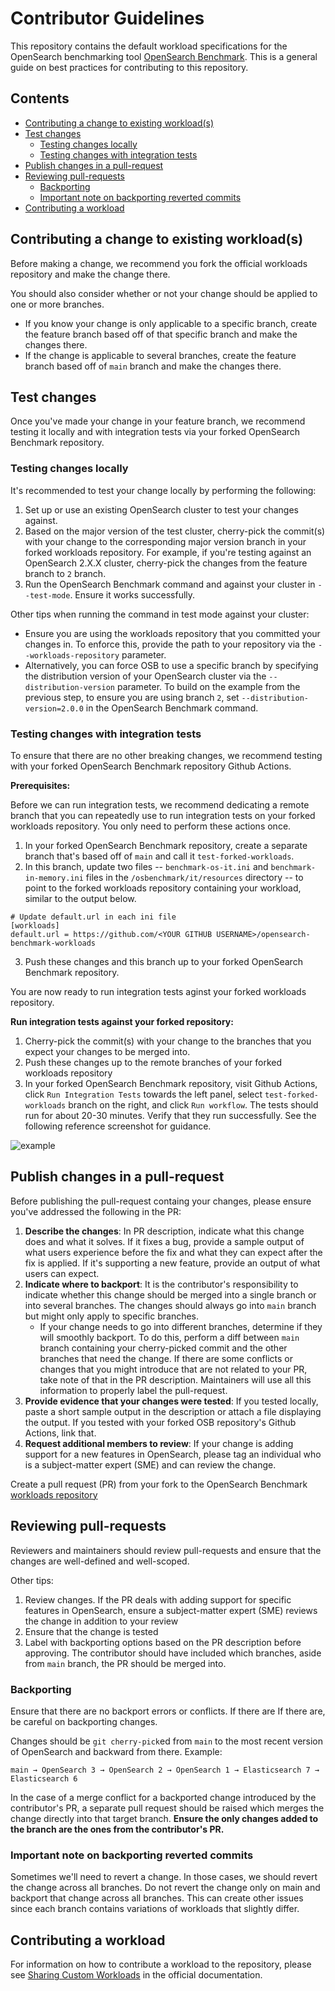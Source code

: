 # Contributor Guidelines

This repository contains the default workload specifications for the OpenSearch benchmarking tool [OpenSearch Benchmark](https://github.com/opensearch-project/OpenSearch-Benchmark). This is a general guide on best practices for contributing to this repository.

## Contents
- [Contributing a change to existing workload(s)](#contributing-a-change-to-existing-workloads)
- [Test changes](#test-changes)
    - [Testing changes locally](#testing-changes-locally)
    - [Testing changes with integration tests](#testing-changes-with-integration-tests)
- [Publish changes in a pull-request](#publish-changes-in-a-pull-request)
- [Reviewing pull-requests](#reviewing-pull-requests)
     - [Backporting](#backporting)
     - [Important note on backporting reverted commits](#important-note-on-backporting-reverted-commits)
- [Contributing a workload](#contributing-a-workload)


## Contributing a change to existing workload(s)

Before making a change, we recommend you fork the official workloads repository and make the change there.

You should also consider whether or not your change should be applied to one or more branches.
- If you know your change is only applicable to a specific branch, create the feature branch based off of that specific branch and make the changes there.
- If the change is applicable to several branches, create the feature branch based off of `main` branch and make the changes there.

## Test changes

Once you've made your change in your feature branch, we recommend testing it locally and with integration tests via your forked OpenSearch Benchmark repository.

### Testing changes locally
It's recommended to test your change locally by performing the following:
1. Set up or use an existing OpenSearch cluster to test your changes against.
2. Based on the major version of the test cluster, cherry-pick the commit(s) with your change to the corresponding major version branch in your forked workloads repository. For example, if you're testing against an OpenSearch 2.X.X cluster, cherry-pick the changes from the feature branch to `2` branch.
3. Run the OpenSearch Benchmark command and against your cluster in `--test-mode`. Ensure it works successfully.

Other tips when running the command in test mode against your cluster:
- Ensure you are using the workloads repository that you committed your changes in. To enforce this, provide the path to your repository via the `--workloads-repository` parameter.
- Alternatively, you can force OSB to use a specific branch by specifying the distribution version of your OpenSearch cluster via the `--distribution-version` parameter. To build on the example from the previous step, to ensure you are using branch `2`, set `--distribution-version=2.0.0` in the OpenSearch Benchmark command.

### Testing changes with integration tests

To ensure that there are no other breaking changes, we recommend testing with your forked OpenSearch Benchmark repository Github Actions.

**Prerequisites:**

Before we can run integration tests, we recommend dedicating a remote branch that you can repeatedly use to run integration tests on your forked workloads repository. You only need to perform these actions once.

1. In your forked OpenSearch Benchmark repository, create a separate branch that's based off of `main` and call it `test-forked-workloads`.
2. In this branch, update two files -- `benchmark-os-it.ini` and `benchmark-in-memory.ini` files in the `/osbenchmark/it/resources` directory -- to point to the forked workloads repository containing your workload, similar to the output below.
```
# Update default.url in each ini file
[workloads]
default.url = https://github.com/<YOUR GITHUB USERNAME>/opensearch-benchmark-workloads
```
3. Push these changes and this branch up to your forked OpenSearch Benchmark repository.

You are now ready to run integration tests aginst your forked workloads repository.

**Run integration tests against your forked repository:**

1. Cherry-pick the commit(s) with your change to the branches that you expect your changes to be merged into.
2. Push these changes up to the remote branches of your forked workloads repository
3. In your forked OpenSearch Benchmark repository, visit Github Actions, click `Run Integration Tests` towards the left panel, select `test-forked-workloads` branch on the right, and click `Run workflow`. The tests should run for about 20-30 minutes. Verify that they run successfully. See the following reference screenshot for guidance.

![example](https://dbyiw3u3rf9yr.cloudfront.net/assets/test-forked-workloads.png)

## Publish changes in a pull-request

Before publishing the pull-request containg your changes, please ensure you've addressed the following in the PR:

1. **Describe the changes**: In PR description, indicate what this change does and what it solves. If it fixes a bug, provide a sample output of what users experience before the fix and what they can expect after the fix is applied. If it's supporting a new feature, provide an output of what users can expect.
2. **Indicate where to backport**: It is the contributor's responsibility to indicate whether this change should be merged into a single branch or into several branches. The changes should always go into `main` branch but might only apply to specific branches.
    - If your change needs to go into different branches, determine if they will smoothly backport. To do this, perform a diff between `main` branch containing your cherry-picked commit and the other branches that need the change. If there are some conflicts or changes that you might introduce that are not related to your PR, take note of that in the PR description. Maintainers will use all this information to properly label the pull-request.
3. **Provide evidence that your changes were tested**: If you tested locally, paste a short sample output in the description or attach a file displaying the output. If you tested with your forked OSB repository's Github Actions, link that.
4. **Request additional members to review**: If your change is adding support for a new features in OpenSearch, please tag an individual who is a subject-matter expert (SME) and can review the change.

Create a pull request (PR) from your fork to the OpenSearch Benchmark [workloads repository](https://github.com/opensearch-project/opensearch-benchmark-workloads/)

## Reviewing pull-requests

Reviewers and maintainers should review pull-requests and ensure that the changes are well-defined and well-scoped.

Other tips:
1. Review changes. If the PR deals with adding support for specific features in OpenSearch, ensure a subject-matter expert (SME) reviews the change in addition to your review
2. Ensure that the change is tested
3. Label with backporting options based on the PR description before approving. The contributor should have included which branches, aside from `main` branch, the PR should be merged into.

### Backporting
Ensure that there are no backport errors or conflicts. If there are If there are, be careful on backporting changes.

Changes should be `git cherry-pick`ed from `main` to the most recent version of OpenSearch and backward from there.
Example:
```
main → OpenSearch 3 → OpenSearch 2 → OpenSearch 1 → Elasticsearch 7 → Elasticsearch 6
```
In the case of a merge conflict for a backported change introduced by the contributor's PR, a separate pull request should be raised which merges the change directly into that target branch. **Ensure the only changes added to the branch are the ones from the contributor's PR.**

### Important note on backporting reverted commits
Sometimes we'll need to revert a change. In those cases, we should revert the change across all branches. Do not revert the change only on main and backport that change across all branches. This can create other issues since each branch contains variations of workloads that slightly differ.

## Contributing a workload

For information on how to contribute a workload to the repository, please see [Sharing Custom Workloads](https://opensearch.org/docs/latest/benchmark/user-guide/contributing-workloads/) in the official documentation.
